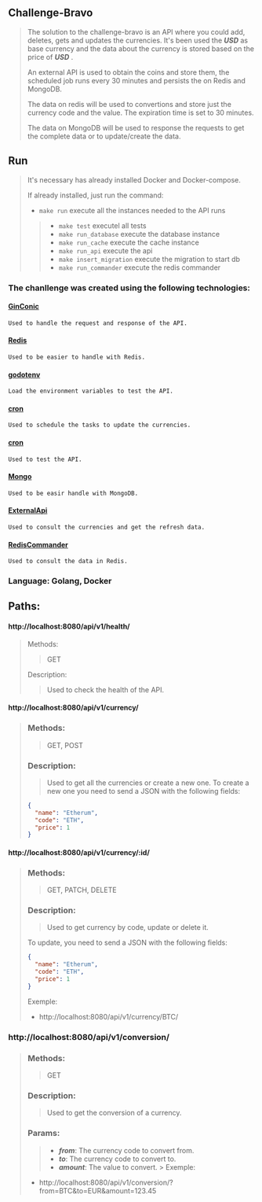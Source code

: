 ## Challenge-Bravo

> The solution to the challenge-bravo is an API where you could add, deletes, gets and updates the currencies.
> It's been used the ***USD*** as base currency
> and the data about the currency is stored based on the price of ***USD*** .
>
> An external API is used to obtain the coins and store them, the scheduled job runs every
> 30 minutes  and persists the on Redis and MongoDB.
>
> The data on redis will be used to convertions and store just the currency code
> and the value. The expiration time is set to 30 minutes.
>
> The data on MongoDB will be used to response the requests to get the complete data or
> to update/create the data.
>
## Run
> It's necessary has already installed Docker and Docker-compose.
>
> If already installed, just run the command:
> - `make run` execute all the instances needed to the API runs
>
>>- `make test` executel all tests
>>- `make run_database` execute the database instance
>>- `make run_cache` execute the cache instance
>>- `make run_api` execute the api
>>- `make insert_migration` execute the migration to start db
>>- `make run_commander` execute the redis commander


### The chanllenge was created using the following technologies:

#### [GinConic](https://github.com/gin-gonic/gin)

    Used to handle the request and response of the API.

#### [Redis](https://github.com/go-redis/redis)

    Used to be easier to handle with Redis.

#### [godotenv](https://github.com/joho/godotenv)

    Load the environment variables to test the API.

#### [cron](https://github.com/robfig/cron/v3)

    Used to schedule the tasks to update the currencies.

#### [cron](https://github.com/stretchr/testify)

    Used to test the API.

#### [Mongo](https://go.mongodb.org/mongo-driver)

    Used to be easir handle with MongoDB.

#### [ExternalApi](https://economia.awesomeapi.com.br)

    Used to consult the currencies and get the refresh data.

#### [RedisCommander](https://joeferner.github.io/redis-commander/)

    Used to consult the data in Redis.

### Language: Golang, Docker

## Paths:

#### http://localhost:8080/api/v1/health/
>Methods:
>> GET
>
> Description:
>> Used to check the health of the API.


#### http://localhost:8080/api/v1/currency/
> ### Methods:
>> GET, POST
>
> ### Description:
>> Used to get all the currencies or create a new one.
To create a new one you need to send a JSON with the following fields:
> ```json
> {
>   "name": "Etherum",
>   "code": "ETH",
>   "price": 1
> }
> ```


#### http://localhost:8080/api/v1/currency/:id/
> ### Methods:
>> GET, PATCH, DELETE
> ### Description:
>> Used to get currency by code, update or delete it.
>
> To update, you need to send a JSON with the following fields:
> ```json
> {
>   "name": "Etherum",
>   "code": "ETH",
>   "price": 1
> }
> ```
> Exemple:
> - http://localhost:8080/api/v1/currency/BTC/


### http://localhost:8080/api/v1/conversion/
> ### Methods:
>> GET
> ### Description:
>> Used to get the conversion of a currency.
> ### Params:
>>- <i><b>from</b></i>: The currency code to convert from.
>>- <i><b>to</b></i>: The currency code to convert to.
>>- <i><b>amount</b></i>: The value to convert.
    > Exemple:
>- http://localhost:8080/api/v1/conversion/?from=BTC&to=EUR&amount=123.45
